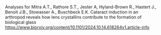 Analyses for Mitra A.T., Rathore S.T., Jester A, Hyland-Brown R., Hastert J., Benoit J.B., Stowasser A., Buschbeck E.K. 
Cataract induction in an arthropod reveals how lens crystallins contribute to the formation of biological glass
https://www.biorxiv.org/content/10.1101/2024.10.14.618264v1.article-info

